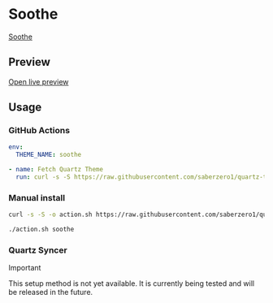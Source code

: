 # Soothe

[Soothe](https://github.com/AwesomeDog)

## Preview

[Open live preview](https://quartz-themes.github.io/soothe/)

## Usage

### GitHub Actions

```yaml
env:
  THEME_NAME: soothe
```

```yaml
- name: Fetch Quartz Theme
  run: curl -s -S https://raw.githubusercontent.com/saberzero1/quartz-themes/master/action.sh | bash -s -- $THEME_NAME
```

### Manual install

```bash
curl -s -S -o action.sh https://raw.githubusercontent.com/saberzero1/quartz-themes/master/action.sh

./action.sh soothe
```

### Quartz Syncer

> [!IMPORTANT]
> This setup method is not yet available. It is currently being tested and will be released in the future.

